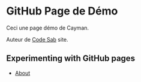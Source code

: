 # GitHub Page de Démo

Ceci une page démo de Cayman.




Auteur de [Code Sab](https://code-maven.com/) site.


## Experimenting with GitHub pages

* [About](/about)
